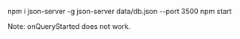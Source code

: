 npm i json-server -g
json-server data/db.json --port 3500
npm start

Note: onQueryStarted does not work.

